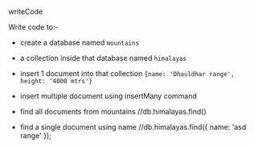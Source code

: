 writeCode

Write code to:-

- create a database named `mountains`
- a collection inside that database named `himalayas`
- insert 1 document into that collection `{name: 'Dhauldhar range', height: '4000 mtrs'}`

- insert multiple document using insertMany command
- find all documents from mountains //db.himalayas.find()
- find a single document using name //db.himalayas.find({ name: 'asd range' });
